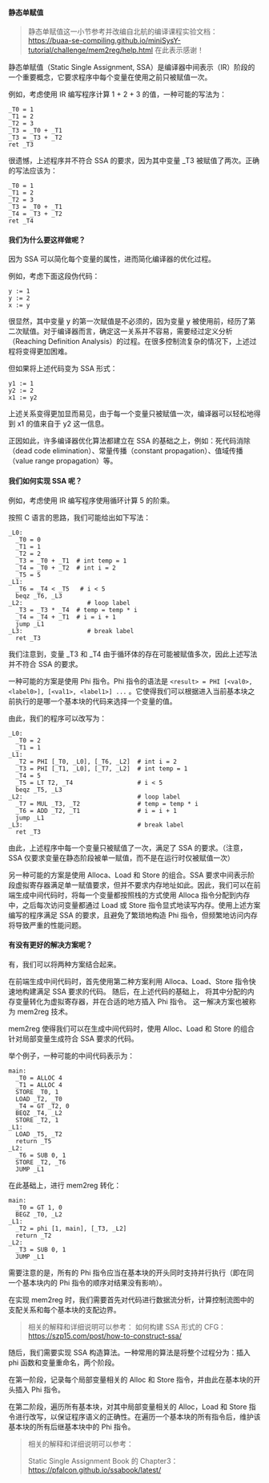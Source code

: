 
#### 静态单赋值

> 静态单赋值这一小节参考并改编自北航的编译课程实验文档：
> https://buaa-se-compiling.github.io/miniSysY-tutorial/challenge/mem2reg/help.html
> 在此表示感谢！

静态单赋值（Static Single Assignment, SSA）是编译器中间表示（IR）阶段的一个重要概念，它要求程序中每个变量在使用之前只被赋值一次。

例如，考虑使用 IR 编写程序计算 1 + 2 + 3 的值，一种可能的写法为：

```assembly
_T0 = 1
_T1 = 2
_T2 = 3
_T3 = _T0 + _T1
_T3 = _T3 + _T2
ret _T3
```
很遗憾，上述程序并不符合 SSA 的要求，因为其中变量 _T3 被赋值了两次。正确的写法应该为：
```assembly
_T0 = 1
_T1 = 2
_T2 = 3
_T3 = _T0 + _T1
_T4 = _T3 + _T2
ret _T4
```
#### 我们为什么要这样做呢？

因为 SSA 可以简化每个变量的属性，进而简化编译器的优化过程。

例如，考虑下面这段伪代码：

```assembly
y := 1
y := 2
x := y
```
很显然，其中变量 y 的第一次赋值是不必须的，因为变量 y 被使用前，经历了第二次赋值。对于编译器而言，确定这一关系并不容易，需要经过定义分析（Reaching Definition Analysis）的过程。在很多控制流复杂的情况下，上述过程将变得更加困难。

但如果将上述代码变为 SSA 形式：

```assembly
y1 := 1
y2 := 2
x1 := y2
```
上述关系变得更加显而易见，由于每一个变量只被赋值一次，编译器可以轻松地得到 x1 的值来自于 y2 这一信息。

正因如此，许多编译器优化算法都建立在 SSA 的基础之上，例如：死代码消除（dead code elimination）、常量传播（constant propagation）、值域传播（value range propagation）等。

#### 我们如何实现 SSA 呢？

例如，考虑使用 IR 编写程序使用循环计算 5 的阶乘。

按照 C 语言的思路，我们可能给出如下写法：

```assembly
_L0:
  _T0 = 0
  _T1 = 1
  _T2 = 2
  _T3 = _T0 + _T1  # int temp = 1
  _T4 = _T0 + _T2  # int i = 2
  _T5 = 5
_L1:
  _T6 = _T4 < _T5   # i < 5
  beqz _T6, _L3
_L2:                  # loop label
  _T3 = _T3 * _T4  # temp = temp * i
  _T4 = _T4 + _T1  # i = i + 1
  jump _L1
_L3:                  # break label
  ret _T3
```
我们注意到，变量 _T3 和 _T4 由于循环体的存在可能被赋值多次，因此上述写法并不符合 SSA 的要求。

一种可能的方案是使用 Phi 指令。Phi 指令的语法是 `<result> = PHI [<val0>, <label0>], [<val1>, <label1>] ...` 。它使得我们可以根据进入当前基本块之前执行的是哪一个基本块的代码来选择一个变量的值。

由此，我们的程序可以改写为：

```assembly
_L0:
  _T0 = 2
  _T1 = 1
_L1:
  _T2 = PHI [_T0, _L0], [_T6, _L2]  # int i = 2
  _T3 = PHI [_T1, _L0], [_T7, _L2]  # int temp = 1
  _T4 = 5
  _T5 = LT T2, _T4                  # i < 5
  beqz _T5, _L3
_L2:                                # loop label
  _T7 = MUL _T3, _T2                # temp = temp * i
  _T6 = ADD _T2, _T1                # i = i + 1
  jump _L1
_L3:                                # break label
  ret _T3
```
由此，上述程序中每一个变量只被赋值了一次，满足了 SSA 的要求。（注意，SSA 仅要求变量在静态阶段被单一赋值，而不是在运行时仅被赋值一次）

另一种可能的方案是使用 Alloca、Load 和 Store 的组合。SSA 要求中间表示阶段虚拟寄存器满足单一赋值要求，但并不要求内存地址如此。因此，我们可以在前端生成中间代码时，将每一个变量都按照栈的方式使用 Alloca 指令分配到内存中，之后每次访问变量都通过 Load 或 Store 指令显式地读写内存。使用上述方案编写的程序满足 SSA 的要求，且避免了繁琐地构造 Phi 指令，但频繁地访问内存将导致严重的性能问题。

#### 有没有更好的解决方案呢？

有，我们可以将两种方案结合起来。

在前端生成中间代码时，首先使用第二种方案利用 Alloca、Load、Store 指令快速地构建满足 SSA 要求的代码。
随后，在上述代码的基础上， 将其中分配的内存变量转化为虚拟寄存器，并在合适的地方插入 Phi 指令。
这一解决方案也被称为 mem2reg 技术。

mem2reg 使得我们可以在生成中间代码时，使用 Alloc、Load 和 Store 的组合针对局部变量生成符合 SSA 要求的代码。

举个例子，一种可能的中间代码表示为：

```assembly
main:
  _T0 = ALLOC 4
  _T1 = ALLOC 4
  STORE _T0, 1
  LOAD _T2, _T0
  _T4 = GT _T2, 0
  BEQZ _T4, _L2
  STORE _T2, 1
_L1:
  LOAD _T5, _T2
  return _T5
_L2:
  _T6 = SUB 0, 1
  STORE _T2, _T6
  JUMP _L1
```

在此基础上，进行 mem2reg 转化：

```assembly
main:
  _T0 = GT 1, 0
  BEGZ _T0, _L2
_L1:
  _T2 = phi [1, main], [_T3, _L2]
  return _T2
_L2:
  _T3 = SUB 0, 1
  JUMP _L1
```

需要注意的是，所有的 Phi 指令应当在基本块的开头同时支持并行执行（即在同一个基本块内的 Phi 指令的顺序对结果没有影响）。

在实现 mem2reg 时，我们需要首先对代码进行数据流分析，计算控制流图中的支配关系和每个基本块的支配边界。

> 相关的解释和详细说明可以参考：
> 如何构建 SSA 形式的 CFG：https://szp15.com/post/how-to-construct-ssa/

随后，我们需要实现 SSA 构造算法。一种常用的算法是将整个过程分为：插入 phi 函数和变量重命名，两个阶段。

在第一阶段，记录每个局部变量相关的 Alloc 和 Store 指令，并由此在基本块的开头插入 Phi 指令。

在第二阶段，遍历所有基本块，对其中局部变量相关的 Alloc，Load 和 Store 指令进行改写，以保证程序语义的正确性。在遍历一个基本块的所有指令后，维护该基本块的所有后继基本块中的 Phi 指令。

> 相关的解释和详细说明可以参考：
>
> Static Single Assignment Book 的 Chapter3：https://pfalcon.github.io/ssabook/latest/

